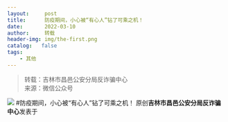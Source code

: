 ```yaml
---
layout:     post
title:      防疫期间，小心被“有心人”钻了可乘之机！
date:       2022-03-10
author:     转载
header-img: img/the-first.png
catalog:   false
tags:
    - 其他
---
```


<blockquote><p>转载：吉林市昌邑公安分局反诈骗中心<br>
来源：微信公众号</p></blockquote>

![]({{site.baseurl}}/postimg/7f48KExj8S5wzYYwjsZB1wpgBmeCLsG94csvC4zw4tVQS4loIkM2aNPbFbzTEy4ykqpd9j9ic9aLUuvf59XIRww.jpeg)
#防疫期间，小心被“有心人”钻了可乘之机！
原创**吉林市昌邑公安分局反诈骗中心**发表于
